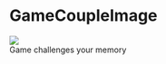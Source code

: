 # GameCoupleImage  
![](https://lh5.googleusercontent.com/EwrA5T3QhZe0B24MWa7nQs7UnJNoyJdn7wJjhzdnm6BaGe8A0uRza3XfXrfVsfOzw702iwkhbLoyB8a7dFfAFSjNJN3kB1mmpKsDJJwAgWHCrhcpeOA=w371)  
Game challenges your memory  
